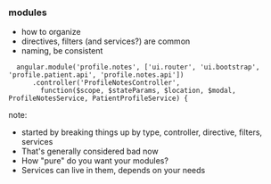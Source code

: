 ### modules
- how to organize
- directives, filters (and services?) are common
- naming, be consistent

```
  angular.module('profile.notes', ['ui.router', 'ui.bootstrap', 'profile.patient.api', 'profile.notes.api'])
      .controller('ProfileNotesController',
        function($scope, $stateParams, $location, $modal, ProfileNotesService, PatientProfileService) {
```

note:
- started by breaking things up by type, controller, directive, filters, services
- That's generally considered bad now
- How "pure" do you want your modules?
- Services can live in them, depends on your needs
